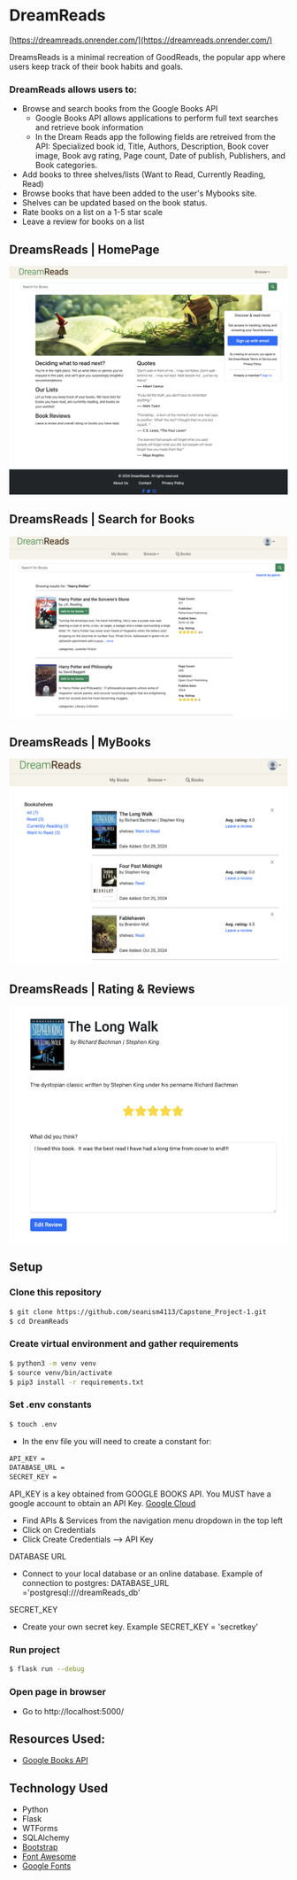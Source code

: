 # DreamReads

[https://dreamreads.onrender.com/](https://dreamreads.onrender.com/)

DreamsReads is a minimal recreation of GoodReads, the popular app where users keep track of their book habits and goals.

### DreamReads allows users to:

- Browse and search books from the Google Books API
  - Google Books API allows applications to perform full text searches and retrieve book information
  - In the Dream Reads app the following fields are retreived from the API: Specialized book id, Title, Authors, Description, Book cover image, Book avg rating, Page count, Date of publish, Publishers, and Book categories.
- Add books to three shelves/lists (Want to Read, Currently Reading, Read)
- Browse books that have been added to the user's Mybooks site.
- Shelves can be updated based on the book status.
- Rate books on a list on a 1-5 star scale
- Leave a review for books on a list

## DreamsReads | HomePage

![Alt text](/DreamReads/static/images/GoodReads%20Home.png)

## DreamsReads | Search for Books

![Alt text](/DreamReads/static/images/DreamReads%20Search.png)

## DreamsReads | MyBooks

![Alt text](/DreamReads/static/images/DreamsReads%20MyBooks.png)

## DreamsReads | Rating & Reviews

![Alt text](/DreamReads/static/images/DreamsReads%20Review.png)

## Setup
### Clone this repository
```bash
$ git clone https://github.com/seanism4113/Capstone_Project-1.git
$ cd DreamReads
```
### Create virtual environment and gather requirements
```bash
$ python3 -m venv venv
$ source venv/bin/activate
$ pip3 install -r requirements.txt
```

### Set .env constants
```bash
$ touch .env
```
- In the env file you will need to create a constant for:
```bash
API_KEY = 
DATABASE_URL = 
SECRET_KEY = 
```

API_KEY is a key obtained from GOOGLE BOOKS API.  You MUST have a google account to obtain an API Key.
[Google Cloud](https://console.cloud.google.com)
  - Find APIs & Services from the navigation menu dropdown in the top left
  - Click on Credentials
  - Click Create Credentials --> API Key

DATABASE URL
- Connect to your local database or an online database.  Example of connection to postgres: DATABASE_URL ='postgresql:///dreamReads_db'

SECRET_KEY
- Create your own secret key.  Example  SECRET_KEY = 'secretkey'

### Run project
```bash
$ flask run --debug
```
### Open page in browser
- Go to http://localhost:5000/

## Resources Used:

- [Google Books API ](https://developers.google.com/books/docs/overview)

## Technology Used

- Python
- Flask
- WTForms
- SQLAlchemy
- [Bootstrap](https://getbootstrap.com/)
- [Font Awesome](https://fontawesome.com/)
- [Google Fonts](https://fonts.google.com/)
